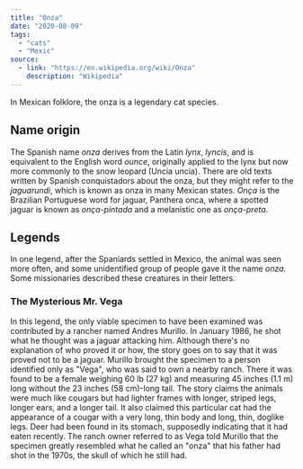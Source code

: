 ```yaml
---
title: "Onza"
date: "2020-08-09"
tags:
  - "cats"
  - "Mexic"
source:
  - link: "https://en.wikipedia.org/wiki/Onza"
    description: "Wikipedia"
---
```


In Mexican folklore, the onza is a legendary cat species.

## Name origin
The Spanish name *onza* derives from the Latin *lynx*, *lyncis*, and is equivalent to the English word *ounce*, originally applied to the lynx but now more commonly to the snow leopard (Uncia uncia).
There are old texts written by Spanish conquistadors about the onza, but they might refer to the *jaguarundi*, which is known as onza in many Mexican states. *Onça* is the Brazilian Portuguese word for jaguar, Panthera onca, where a spotted jaguar is known as *onça-pintada* and a melanistic one as *onça-preta*.

## Legends
In one legend, after the Spaniards settled in Mexico, the animal was seen more often, and some unidentified group of people gave it the name *onza*. Some missionaries described these creatures in their letters.

### The Mysterious Mr. Vega
In this legend, the only viable specimen to have been examined was contributed by a rancher named Andres Murillo. In January 1986, he shot what he thought was a jaguar attacking him. Although there's no explanation of who proved it or how, the story goes on to say that it was proved not to be a jaguar. Murillo brought the specimen to a person identified only as "Vega", who was said to own a nearby ranch. There it was found to be a female weighing 60 lb (27 kg) and measuring 45 inches (1.1 m) long without the 23 inches (58 cm)-long tail. The story claims the animals were much like cougars but had lighter frames with longer, striped legs, longer ears, and a longer tail. It also claimed this particular cat had the appearance of a cougar with a very long, thin body and long, thin, doglike legs. Deer had been found in its stomach, supposedly indicating that it had eaten recently. The ranch owner referred to as Vega told Murillo that the specimen greatly resembled what he called an "onza" that his father had shot in the 1970s, the skull of which he still had.